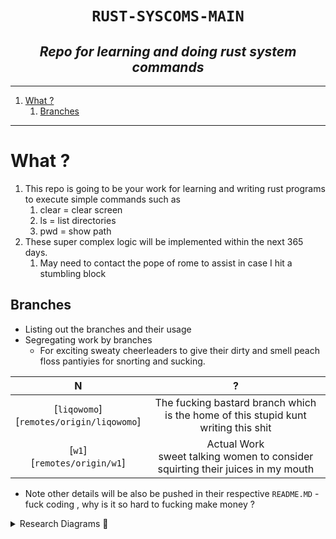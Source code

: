 <h1 align="center"><code> RUST-SYSCOMS-MAIN </code></h1>
<h2 align="center"><i> Repo for learning and doing rust system commands  </i></h2>

----
1. [What ?](#what-)
   1. [Branches](#branches)

----

# What ? 

1. This repo is going to be your work for learning and writing rust programs to execute simple commands such as 
   1. clear = clear screen 
   2. ls = list directories 
   3. pwd = show path 
2. These super complex logic will be implemented within the next 365 days.
   1. May need to contact the pope of rome to assist in case I hit a stumbling block 
   
## Branches 

- Listing out the branches and their usage 
- Segregating work by branches 
  - For exciting sweaty cheerleaders to give their dirty and smell peach floss pantiyies for snorting and sucking.

N | ? 
|:--:|:--:|
[`liqowomo`]<br>[`remotes/origin/liqowomo`] | The fucking bastard branch which is the home of this stupid kunt writing this shit 
[`w1`]<br>[`remotes/origin/w1`] | Actual Work <br> sweet talking women to consider squirting their juices in my mouth

- Note other details will be also be pushed in their respective `README.MD` - fuck coding , why is it so hard to fucking make money ? 

<details>

<summary>
Research Diagrams 🔀
</summary>

<p align="center">
<img src="https://www.road-rash.co.uk/wp-content/uploads/2015/07/Samurai-Bride-panty-sniffing.jpg">
</p>


</details>
